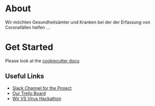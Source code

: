 # About

Wir möchten Gesundheitsämter und Kranken bei der der Erfassung von Coronafällen helfen
...

 
 
 # Get Started
 
Please look at the [cookiecutter docu](https://docs.pylonsproject.org/projects/pyramid/en/latest/quick_tutorial/cookiecutters.html)




## Useful Links
- [Slack Channel for the Project](https://app.slack.com/client/T0104UWB020/C010JD4A346)
- [Our Trello Board](https://trello.com/b/EjpptW0V/0583-beschreibung-app-zur-registrierung-infizierter) 
- [Wir VS Virus Hackathon](https://wirvsvirushackathon.org/)